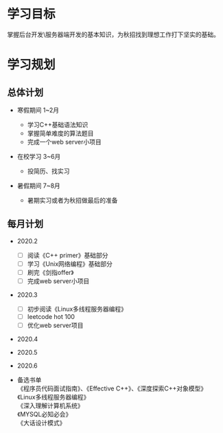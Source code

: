 # 学习目标

掌握后台开发\服务器端开发的基本知识，为秋招找到理想工作打下坚实的基础。  

# 学习规划

## 总体计划
* 寒假期间 1~2月
  * 学习C++基础语法知识
  * 掌握简单难度的算法题目
  * 完成一个web server小项目
  
* 在校学习 3~6月
  * 投简历、找实习
  
* 暑假期间 7~8月
  * 暑期实习或者为秋招做最后的准备
  
## 每月计划
* 2020.2  
  * [ ] 阅读《C++ primer》基础部分
  * [ ] 学习《Unix网络编程》基础部分
  * [ ] 刷完《剑指offer》
  * [ ] 完成web server小项目
  
* 2020.3
  * [ ] 初步阅读《Linux多线程服务器编程》
  * [ ] leetcode hot 100
  * [ ] 优化web server项目
  
 * 2020.4
 * 2020.5
 * 2020.6
 
* 备选书单  
《程序员代码面试指南》、《Effective C++》、《深度探索C++对象模型》  
《Linux多线程服务器编程》  
《深入理解计算机系统》  
《MYSQL必知必会》  
《大话设计模式》  
